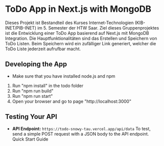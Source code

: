 ToDo App in Next.js with MongoDB 
=====================================================

Dieses Projekt ist Bestandteil des Kurses Internet-Technologien (KIB-INET/PIB-INET) im 5. Semester der HTW Saar.
Ziel dieses Gruppenprojektes ist die Entwicklung einer ToDo App basierend auf Next.js mit MongoDB Integration.
Die Hauptfunktionalitäten sind das Erstellen und Speichern von ToDo Listen. 
Beim Speichern wird ein zufälliger Link generiert, welcher die ToDo Liste jederzeit aufrufbar macht.

Developing the App
----------------
- Make sure that you have installed node.js and npm
1. Run "npm install" in the todo folder
2. Run "npm run build" 
3. Run "npm run start" 
4. Open your browser and go to page "http://localhost:3000"
   
Testing Your API
----------------
*   **API Endpoint:** `https://todo-snowy-tau.vercel.app/api/data`
 To test, send a simple POST request with a JSON body to the API endpoint.
Quick Start Guide
